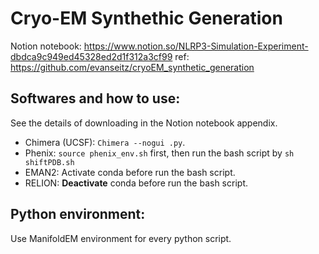 # Cryo-EM Synthethic Generation
Notion notebook: https://www.notion.so/NLRP3-Simulation-Experiment-dbdca9c949ed45328ed2d1f312a3cf99
ref: https://github.com/evanseitz/cryoEM_synthetic_generation

## Softwares and how to use:
See the details of downloading in the Notion notebook appendix.
- Chimera (UCSF): `Chimera --nogui .py`.
- Phenix: `source phenix_env.sh` first, then run the bash script by `sh shiftPDB.sh`
- EMAN2: Activate conda before run the bash script.
- RELION: **Deactivate** conda before run the bash script.

## Python environment:
Use ManifoldEM environment for every python script.

